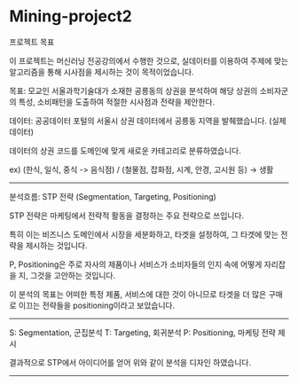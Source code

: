 # Mining-project2

프로젝트 목표

이 프로젝트는 머신러닝 전공강의에서 수행한 것으로, 실데이터를 이용하여 주제에 맞는 알고리즘을 통해 시사점을 제시하는 것이 목적이었습니다.

목표: 모교인 서울과학기술대가 소재한 공릉동의 상권을 분석하여 해당 상권의 소비자군의 특성, 소비패턴을 도출하여 적절한 시사점과 전략을 제안한다.

데이터: 공공데이터 포털의 서울시 상권 데이터에서 공릉동 지역을 발췌했습니다. (실제 데이터)

데이터의 상권 코드를 도메인에 맞게 새로운 카테고리로 분류하였습니다. 

ex) (한식, 일식, 중식 -> 음식점) / (철물점, 잡화점, 시계, 안경, 고시원 등) -> 생활



__________

분석흐름: STP 전략 (Segmentation, Targeting, Positioning)

STP 전략은 마케팅에서 전략적 활동을 결정하는 주요 전략으로 쓰입니다.

특히 이는 비즈니스 도메인에서 시장을 세분화하고, 타겟을 설정하여, 그 타겟에 맞는 전략을 제시하는 것입니다.

P, Positioning은 주로 자사의 제품이나 서비스가 소비자들의 인지 속에 어떻게 자리잡을 지, 그것을 고안하는 것입니다.

이 분석의 목표는 어떠한 특정 제품, 서비스에 대한 것이 아니므로 타겟을 더 많은 구매로 이끄는 전략들을 positioning이라고 보았습니다.

__________

S: Segmentation, 군집분석
T: Targeting, 회귀분석
P: Positioning, 마케팅 전략 제시

결과적으로 STP에서 아이디어를 얻어 위와 같이 분석을 디자인 하였습니다.

__________

